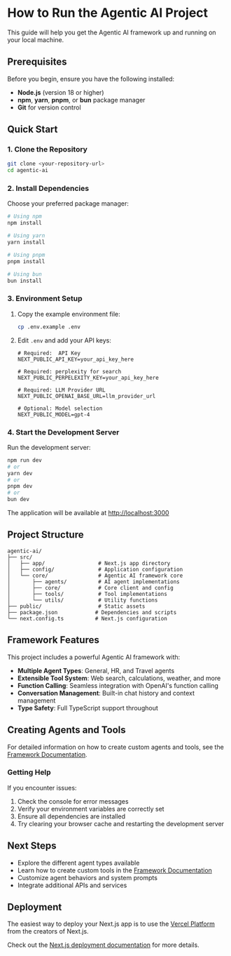 # How to Run the Agentic AI Project

This guide will help you get the Agentic AI framework up and running on your local machine.

## Prerequisites

Before you begin, ensure you have the following installed:
- **Node.js** (version 18 or higher)
- **npm**, **yarn**, **pnpm**, or **bun** package manager
- **Git** for version control

## Quick Start

### 1. Clone the Repository

```bash
git clone <your-repository-url>
cd agentic-ai
```

### 2. Install Dependencies

Choose your preferred package manager:

```bash
# Using npm
npm install

# Using yarn
yarn install

# Using pnpm
pnpm install

# Using bun
bun install
```

### 3. Environment Setup

1. Copy the example environment file:
   ```bash
   cp .env.example .env
   ```

2. Edit `.env` and add your API keys:
   ```env
   # Required:  API Key
   NEXT_PUBLIC_API_KEY=your_api_key_here
   
   # Required: perplexity for search
   NEXT_PUBLIC_PERPELEXITY_KEY=your_api_key_here 
   
   # Required: LLM Provider URL
   NEXT_PUBLIC_OPENAI_BASE_URL=llm_provider_url
   
   # Optional: Model selection
   NEXT_PUBLIC_MODEL=gpt-4
   ```

### 4. Start the Development Server

Run the development server:

```bash
npm run dev
# or
yarn dev
# or
pnpm dev
# or
bun dev
```

The application will be available at [http://localhost:3000](http://localhost:3000)

## Project Structure

```
agentic-ai/
├── src/
│   ├── app/                 # Next.js app directory
│   ├── config/              # Application configuration
│   └── core/                # Agentic AI framework core
│       ├── agents/          # AI agent implementations
│       ├── core/            # Core client and config
│       ├── tools/           # Tool implementations
│       └── utils/           # Utility functions
├── public/                  # Static assets
├── package.json            # Dependencies and scripts
└── next.config.ts          # Next.js configuration
```

## Framework Features

This project includes a powerful Agentic AI framework with:

- **Multiple Agent Types**: General, HR, and Travel agents
- **Extensible Tool System**: Web search, calculations, weather, and more
- **Function Calling**: Seamless integration with OpenAI's function calling
- **Conversation Management**: Built-in chat history and context management
- **Type Safety**: Full TypeScript support throughout

## Creating Agents and Tools

For detailed information on how to create custom agents and tools, see the [Framework Documentation](./src/core/FRAMEWORK.md).


### Getting Help

If you encounter issues:
1. Check the console for error messages
2. Verify your environment variables are correctly set
3. Ensure all dependencies are installed
4. Try clearing your browser cache and restarting the development server

## Next Steps

- Explore the different agent types available
- Learn how to create custom tools in the [Framework Documentation](./src/core/FRAMEWORK.md)
- Customize agent behaviors and system prompts
- Integrate additional APIs and services

## Deployment

The easiest way to deploy your Next.js app is to use the [Vercel Platform](https://vercel.com/new?utm_medium=default-template&filter=next.js&utm_source=create-next-app&utm_campaign=create-next-app-readme) from the creators of Next.js.

Check out the [Next.js deployment documentation](https://nextjs.org/docs/app/building-your-application/deploying) for more details.